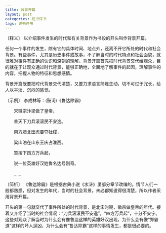 ```yaml
---
title: 背景开篇
layout: post
categories: 说书评书
tags: 说书评书
---
```


〔释义〕 以介绍事件发生的时代和有关背景作为书段的开头叫作背景开篇。

任何一个事件的发生，除有它的具体时间、地点外，还离不开它所处的时代和社会背景。有些事件，尤其是历史事件或故事，不了解当时的时代特点和社会面貌，就很难对事件有正确的认识和深刻的理解。背景开篇首先把时代背景交代给观众，目的就在于让观众通过时代背景，能够正确地，全面地了解事件的起因，理解事件的内容，把握人物的特征和思想感情。

背景开篇既要把时代背景交代清楚，又要力求语言简炼生动，切不可过于冗长，给人以平淡、沉闷的感觉。

〔示例〕 李成林等：(鼓词)《鲁达除霸》

　　宋徽宗汴梁做了皇帝，

　　普天下刀兵滚滚民不安逸。

　　南方腊北田虎要夺社稷，

　　粱山泊在山东王庆占淮西。

　　暂按下四方万兵起，

　　说一位英雄好汉姓鲁名达号刚奇。

　　……

〔简析〕 《鲁达除霸》是根据古典小说《水浒》里部分章节改编的。情节人们一般都熟悉，但对发生的年代，当时的社会背景，未必都知道得很清楚，所以作者采用背景开篇。

开头的第一句就交代了事件所处的时代背景，是北宋时期，徽宗做皇帝的年代。接着又介绍了当时的社会情况：“刀兵滚滚民不安逸”，“四方万兵起”，十分不安宁。这些对观众了解当时为什么会有像鲁达这样的英雄好汉出现，为什么会有像“郑霸道”这样的坏人逞凶，为什么会有“鲁达除霸”这样的事情发生，都是很必要的。 